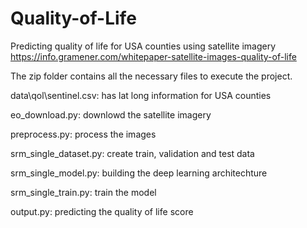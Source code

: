 # Quality-of-Life
Predicting quality of life for USA counties using satellite imagery https://info.gramener.com/whitepaper-satellite-images-quality-of-life


The zip folder contains all the necessary files to execute the project.

data\qol\sentinel.csv: has lat long information for USA counties

eo_download.py: downlowd the satellite imagery

preprocess.py: process the images

srm_single_dataset.py: create train, validation and test data

srm_single_model.py: building the deep learning architechture 

srm_single_train.py: train the model

output.py: predicting the quality of life score


